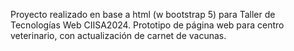 Proyecto realizado en base a html (w bootstrap 5) para Taller de Tecnologías Web CIISA2024. 
Prototipo de página web para centro veterinario, con actualización de carnet de vacunas. 
